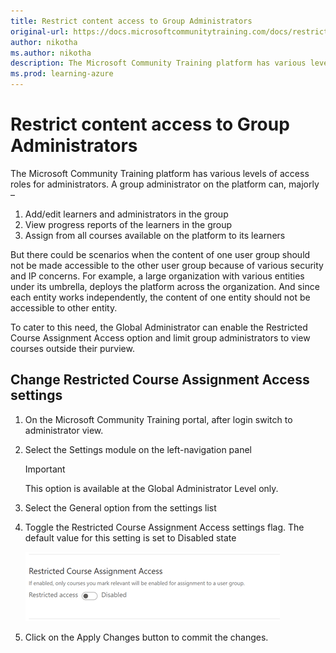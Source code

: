 ```yaml
---
title: Restrict content access to Group Administrators
original-url: https://docs.microsoftcommunitytraining.com/docs/restrict-content-access-to-group-administrators
author: nikotha
ms.author: nikotha
description: The Microsoft Community Training platform has various levels of access roles for administrators.
ms.prod: learning-azure
---
```


# Restrict content access to Group Administrators

The Microsoft Community Training platform has various levels of access roles for administrators. A group administrator on the platform can, majorly –

1. Add/edit learners and administrators in the group
2. View progress reports of the learners in the group
3. Assign from all courses available on the platform to its learners

But there could be scenarios when the content of one user group should not be made accessible to the other user group because of various security and IP concerns. For example, a large organization with various entities under its umbrella, deploys the platform across the organization. And since each entity works independently, the content of one entity should not be accessible to other entity.

To cater to this need, the Global Administrator can enable the Restricted Course Assignment Access option and limit group administrators to view courses outside their purview.

## Change Restricted Course Assignment Access settings

1. On the Microsoft Community Training portal, after login switch to administrator view.
2. Select the Settings module on the left-navigation panel

      > [!IMPORTANT]
      > This option is available at the Global Administrator Level only.

3. Select the General option from the settings list
4. Toggle the Restricted Course Assignment Access settings flag. The default value for this setting is set to Disabled state

      ![Restrict Course.png](../media/Restrict%20Course.png)

5. Click on the Apply Changes button to commit the changes.
